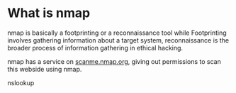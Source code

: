 # What is nmap

nmap is basically a footprinting or a reconnaissance tool while Footprinting involves gathering information about a target system, reconnaissance is the broader process of information gathering in ethical hacking.

nmap has a service on [scanme.nmap.org](http://scanme.nmap.org/), giving out permissions to scan this webside using nmap.

nslookup